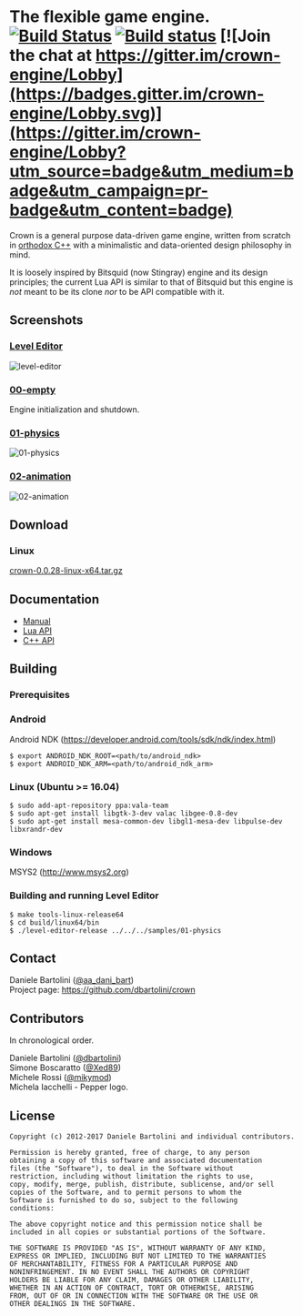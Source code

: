 The flexible game engine. [![Build Status](https://travis-ci.org/dbartolini/crown.svg?branch=master)](https://travis-ci.org/dbartolini/crown) [![Build status](https://ci.appveyor.com/api/projects/status/tt8et3tbj6tx8c31?svg=true)](https://ci.appveyor.com/project/dbartolini/crown) [![Join the chat at https://gitter.im/crown-engine/Lobby](https://badges.gitter.im/crown-engine/Lobby.svg)](https://gitter.im/crown-engine/Lobby?utm_source=badge&utm_medium=badge&utm_campaign=pr-badge&utm_content=badge)
=====================================

Crown is a general purpose data-driven game engine, written from scratch in [orthodox C++](https://gist.github.com/bkaradzic/2e39896bc7d8c34e042b) with a minimalistic and data-oriented design philosophy in mind.

It is loosely inspired by Bitsquid (now Stingray) engine and its design principles; the current Lua API is similar to that of Bitsquid but this engine is *not* meant to be its clone *nor* to be API compatible with it.

## Screenshots

### [Level Editor](https://github.com/dbartolini/crown/tree/master/tools/level_editor)

![level-editor](https://raw.githubusercontent.com/dbartolini/crown/master/docs/shots/level-editor.png)

### [00-empty](https://github.com/dbartolini/crown/tree/master/samples/00-empty)

Engine initialization and shutdown.

### [01-physics](https://github.com/dbartolini/crown/tree/master/samples/01-physics)
![01-physics](https://raw.githubusercontent.com/dbartolini/crown/master/docs/shots/01-physics.png)

### [02-animation](https://github.com/dbartolini/crown/tree/master/samples/02-animation)
![02-animation](https://raw.githubusercontent.com/dbartolini/crown/master/docs/shots/02-animation.png)

## Download

### Linux
[crown-0.0.28-linux-x64.tar.gz](https://github.com/dbartolini/crown/releases/download/v0.0.28/crown-0.0.28-linux-x64.tar.gz)

## Documentation

  * [Manual](http://dbartolini.github.io/crown/html)
  * [Lua API](http://dbartolini.github.io/crown/html/lua_api.html)
  * [C++ API](http://dbartolini.github.io/crown/doxygen/modules)

## Building

### Prerequisites

### Android

Android NDK (https://developer.android.com/tools/sdk/ndk/index.html)

	$ export ANDROID_NDK_ROOT=<path/to/android_ndk>
	$ export ANDROID_NDK_ARM=<path/to/android_ndk_arm>

### Linux (Ubuntu >= 16.04)

    $ sudo add-apt-repository ppa:vala-team
    $ sudo apt-get install libgtk-3-dev valac libgee-0.8-dev
    $ sudo apt-get install mesa-common-dev libgl1-mesa-dev libpulse-dev libxrandr-dev

### Windows

MSYS2 (http://www.msys2.org)

### Building and running Level Editor

	$ make tools-linux-release64
	$ cd build/linux64/bin
	$ ./level-editor-release ../../../samples/01-physics

Contact
-------

Daniele Bartolini ([@aa_dani_bart](https://twitter.com/aa_dani_bart))  
Project page: https://github.com/dbartolini/crown

Contributors
------------

In chronological order.

Daniele Bartolini ([@dbartolini](https://github.com/dbartolini))  
Simone Boscaratto ([@Xed89](https://github.com/Xed89))  
Michele Rossi ([@mikymod](https://github.com/mikymod))  
Michela Iacchelli - Pepper logo.

License
-------

	Copyright (c) 2012-2017 Daniele Bartolini and individual contributors.

	Permission is hereby granted, free of charge, to any person
	obtaining a copy of this software and associated documentation
	files (the "Software"), to deal in the Software without
	restriction, including without limitation the rights to use,
	copy, modify, merge, publish, distribute, sublicense, and/or sell
	copies of the Software, and to permit persons to whom the
	Software is furnished to do so, subject to the following
	conditions:

	The above copyright notice and this permission notice shall be
	included in all copies or substantial portions of the Software.

	THE SOFTWARE IS PROVIDED "AS IS", WITHOUT WARRANTY OF ANY KIND,
	EXPRESS OR IMPLIED, INCLUDING BUT NOT LIMITED TO THE WARRANTIES
	OF MERCHANTABILITY, FITNESS FOR A PARTICULAR PURPOSE AND
	NONINFRINGEMENT. IN NO EVENT SHALL THE AUTHORS OR COPYRIGHT
	HOLDERS BE LIABLE FOR ANY CLAIM, DAMAGES OR OTHER LIABILITY,
	WHETHER IN AN ACTION OF CONTRACT, TORT OR OTHERWISE, ARISING
	FROM, OUT OF OR IN CONNECTION WITH THE SOFTWARE OR THE USE OR
	OTHER DEALINGS IN THE SOFTWARE.
